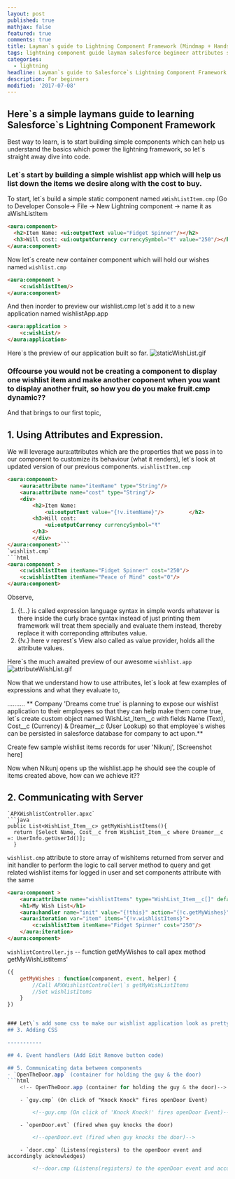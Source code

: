 ```yaml
---
layout: post
published: true
mathjax: false
featured: true
comments: true
title: Layman`s guide to Lightning Component Framework (Mindmap + Handson)
tags: lightning component guide layman salesforce begineer attributes servercall
categories:
  - lightning
headline: Layman`s guide to Salesforce`s Lightning Component Framework
description: For beginners
modified: '2017-07-08'
---
```

## Here\`s a simple laymans guide to learning Salesforce\`s Lightning Component Framework

Best way to learn, is to start building simple components which can help us understand the basics which power the lightning framework, so let\`s straight away dive into code.

### Let\`s start by building a simple wishlist app which will help us list down the items we desire along with the cost to buy.

To start, let\`s build a simple static component named `aWishListItem.cmp` (Go to Developer Console-> File -> New Lightning component -> name it as aWishListItem
```html
<aura:component>
  <h2>Item Name: <ui:outputText value="Fidget Spinner"/></h2>
  <h3>Will cost: <ui:outputCurrency currencySymbol="₹" value="250"/></h3>   
</aura:component>
```
 Now let\`s create new container component which will hold our wishes named `wishlist.cmp`
```html
<aura:component >
    <c:wishlistItem/>
</aura:component>
```
And then inorder to preview our wishlist.cmp let\`s add it to a new application named wishlistApp.app
```html
<aura:application >
    <c:wishList/>
</aura:application>
```
Here\`s the preview of our application built so far.
![staticWishList.gif]({{site.baseurl}}/images/staticWishList.gif)

### Offcourse you would not be creating a component to display one wishlist item and make another coponent when you want to display another fruit, so how you do you make fruit.cmp **dynamic**??

And that brings to our first topic,
## 1. Using Attributes and Expression.
We will leverage aura:attributes which are the properties that we pass in to our component to customize its behaviour (what it renders), let\`s look at updated version of our previous components.
`wishlistItem.cmp`
```html
<aura:component>
    <aura:attribute name="itemName" type="String"/>
    <aura:attribute name="cost" type="String"/>
    <div>
        <h2>Item Name: 
  			<ui:outputText value="{!v.itemName}"/>		  </h2>
    	<h3>Will cost: 
  			<ui:outputCurrency currencySymbol="₹" 	                              value="{!v.cost}"/>
  		</h3> 
        </div>
</aura:component>```
`wishlist.cmp`
```html
<aura:component >
    <c:wishlistItem itemName="Fidget Spinner" cost="250"/>
    <c:wishlistItem itemName="Peace of Mind" cost="0"/>
</aura:component>
```
Observe,
1. {!...} is called expression language syntax in simple words whatever is there inside the curly brace syntax instead of just printing them framework will treat them specially and evaluate them instead, thereby replace it with correponding attributes value.
2. {!v.} here v represt\`s View also called as value provider, holds all the attribute values.

Here\`s the much awaited preview of our awesome `wishlist.app`
![attributeWishList.gif]({{site.baseurl}}/images/attributeWishList.gif)

Now that we understand how to use attributes, let\`s look at few examples of expressions and what they evaluate to,

..........
** Company 'Dreams come true' is planning to expose our wishlist application to their employees so that they can help make them come true, let\`s create custom object named WishList_Item__c with fields Name (Text), Cost__c (Currency) & Dreamer__c (User Lookup) so that employee\`s wishes can be persisted in salesforce database for company to act upon.**

Create few sample wishlist items records for user 'Nikunj',
[Screenshot here]

Now when Nikunj opens up the wishlist.app he should see the couple of items created above, how can we achieve it??
## 2. Communicating with Server

```
`APXWishlistController.apxc`
```java
public List<WishList_Item__c> getMyWishListItems(){
  return [Select Name, Cost__c from WishList_Item__c where Dreamer__c =: UserInfo.getUserId()];
  }
```

`wishlist.cmp` attribute to store array of wishitems returned from server and init handler to perform the logic to call server method to query and get related wishlist items for logged in user and set components attribute with the same 
```html
<aura:component >
    <aura:attribute name="wishlistItems" type="WishList_Item__c[]" default="false"/>
    <h1>My Wish List</h1>
    <aura:handler name="init" value="{!this}" action="{!c.getMyWishes}"/>
    <aura:iteration var="item" items="{!v.wishlistItems}">
        <c:wishlistItem itemName="Fidget Spinner" cost="250"/>
    </aura:iteration>
</aura:component>    
```
`wishlistController.js` -- function getMyWishes to call apex method getMyWishListItems'
```js
({
	getMyWishes : function(component, event, helper) {
		//Call APXWishlistController\`s getMyWishListItems
        //Set wishlistItems
	}
})


### Let\`s add some css to make our wishlist application look as pretty as our wishes.
## 3. Adding CSS

-----------

## 4. Event handlers (Add Edit Remove button code)

## 5. Communicating data between components
- `OpenTheDoor.app` (container for holding the guy & the door)          
```html
	<!-- OpenTheDoor.app (container for holding the guy & the door)-->
```
		- `guy.cmp` (On click of "Knock Knock" fires openDoor Event)        
```html
    	<!--guy.cmp (On click of 'Knock Knock!' fires openDoor Event)-->
```
		- `openDoor.evt` (fired when guy knocks the door)         
```html
        <!--openDoor.evt (fired when guy knocks the door)-->       
```
		- `door.cmp` (Listens(registers) to the openDoor event and accordingly acknowledges)         
```html
        <!--door.cmp (Listens(registers) to the openDoor event and accordingly acknowledges-->
```  
  <!--<embed src="{{site.baseurl}}/images/lightningComponentMindMap.pdf" width="800px" height="800px" />
_Mind Map_-->
